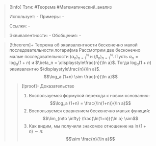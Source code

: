 > [!info]
> Тэги: #Теорема #Математический_анализ   
> 
> Использует: *-*
> Примеры: *-*
> 
> Ссылки: *-*
> 
> Эквивалентности: *-*
> Обобщения: *-*

> [!theorem]+ Теорема об эквивалентности бесконечно малой последовательности логарифма
> Рассмотрим две бесконечно малые последовательности $(\alpha_n)_{n=1}^{\mathbb N}$ и $(\beta_n)_{n=1}^{\mathbb N}$. Пусть $\alpha_n = \log_a (1+n)$ и $\beta_n = \displaystyle\frac{n}{\ln a}$. Тогда $\log_a (1+n)$ эквивалентно $\displaystyle\frac{n}{\ln a}$.
> $$\log_a (1+n) \sim \frac{n}{\ln a}$$
> > [!proof]- Доказательство
> > 1. Воспользуемся формулой перехода к новом основанию: $$\log_a (1+n) = \frac{\ln(1+n)}{\ln a}$$ 
> > 2. Воспользуемся сравнением бесконечно малых функций: $$\lim_{n\to \infty} \frac{\ln(1+n)}{\ln a} \sim$$
> > 3. Как видим, мы получили знакомое отношение на $\ln (1+n) \sim n$: $$\sim \frac{n}{\ln a}$$ 
